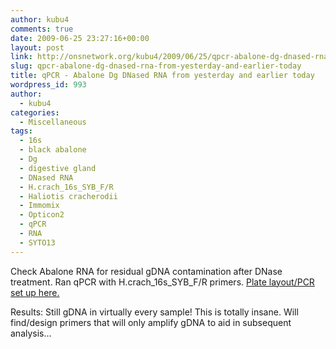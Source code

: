```yaml
---
author: kubu4
comments: true
date: 2009-06-25 23:27:16+00:00
layout: post
link: http://onsnetwork.org/kubu4/2009/06/25/qpcr-abalone-dg-dnased-rna-from-yesterday-and-earlier-today/
slug: qpcr-abalone-dg-dnased-rna-from-yesterday-and-earlier-today
title: qPCR - Abalone Dg DNased RNA from yesterday and earlier today
wordpress_id: 993
author:
  - kubu4
categories:
  - Miscellaneous
tags:
  - 16s
  - black abalone
  - Dg
  - digestive gland
  - DNased RNA
  - H.crach_16s_SYB_F/R
  - Haliotis cracherodii
  - Immomix
  - Opticon2
  - qPCR
  - RNA
  - SYTO13
---
```


Check Abalone RNA for residual gDNA contamination after DNase treatment. Ran qPCR with H.crach_16s_SYB_F/R primers. [Plate layout/PCR set up here.](http://eagle.fish.washington.edu/Arabidopsis/Notebook%20Workup%20Files/20090625-01.jpg)

Results: Still gDNA in virtually every sample! This is totally insane. Will find/design primers that will only amplify gDNA to aid in subsequent analysis...
